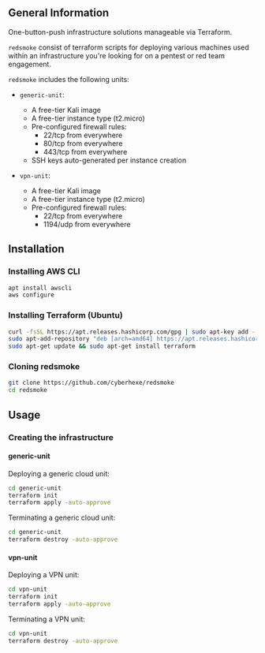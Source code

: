 ## General Information

One-button-push infrastructure solutions manageable via Terraform.

`redsmoke` consist of terraform scripts for deploying various machines used within an infrastructure you're looking for on a pentest or red team engagement.

`redsmoke` includes the following units:

- `generic-unit`:
  - A free-tier Kali image
  - A free-tier instance type (t2.micro)
  - Pre-configured firewall rules: 
    - 22/tcp from everywhere
    - 80/tcp from everywhere
    - 443/tcp from everywhere
  - SSH keys auto-generated per instance creation

- `vpn-unit`:
  - A free-tier Kali image
  - A free-tier instance type (t2.micro)
  - Pre-configured firewall rules:
    - 22/tcp from everywhere
    - 1194/udp from everywhere


## Installation

### Installing AWS CLI
```bash
apt install awscli
aws configure
```

### Installing Terraform (Ubuntu)
```bash
curl -fsSL https://apt.releases.hashicorp.com/gpg | sudo apt-key add -
sudo apt-add-repository "deb [arch=amd64] https://apt.releases.hashicorp.com $(lsb_release -cs) main"
sudo apt-get update && sudo apt-get install terraform
```

### Cloning redsmoke
```bash
git clone https://github.com/cyberhexe/redsmoke
cd redsmoke
```

## Usage

### Creating the infrastructure 


#### generic-unit

Deploying a generic cloud unit:

```bash
cd generic-unit
terraform init
terraform apply -auto-approve
```

Terminating a generic cloud unit:

```bash
cd generic-unit
terraform destroy -auto-approve
```

#### vpn-unit

Deploying a VPN unit:

```bash
cd vpn-unit
terraform init
terraform apply -auto-approve
```

Terminating a VPN unit:

```bash
cd vpn-unit
terraform destroy -auto-approve
```